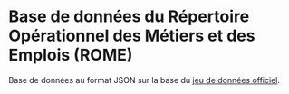 # Base de données du Répertoire Opérationnel des Métiers et des Emplois (ROME)

Base de données au format JSON sur la base du [jeu de données officiel](https://www.data.gouv.fr/fr/datasets/repertoire-operationnel-des-metiers-et-des-emplois-rome/).
